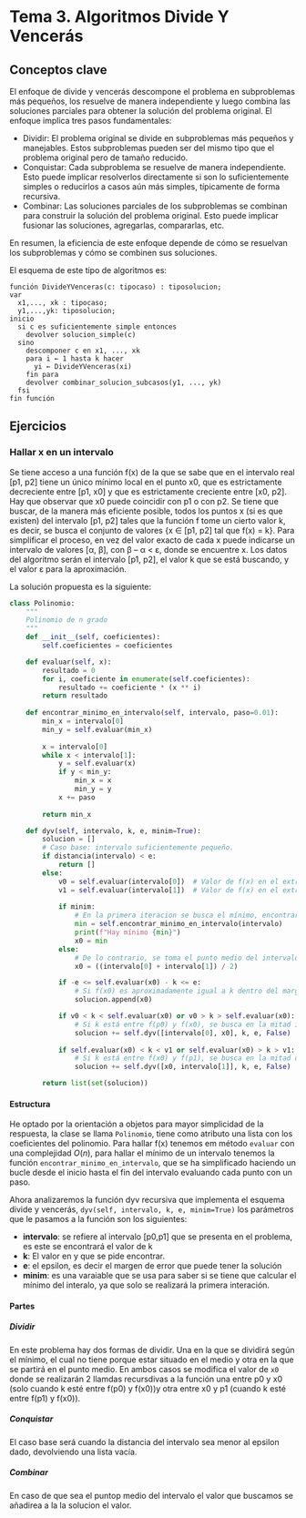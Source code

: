 # Tema 3. Algoritmos Divide Y Vencerás

## Conceptos clave

El enfoque de divide y vencerás descompone el problema en subproblemas más pequeños, los resuelve de manera independiente y luego combina las soluciones parciales para obtener la solución del problema original. El enfoque implica tres pasos fundamentales:

- Dividir: El problema original se divide en subproblemas más pequeños y manejables. Estos subproblemas pueden ser del mismo tipo que el problema original pero de tamaño reducido.
- Conquistar: Cada subproblema se resuelve de manera independiente. Esto puede implicar resolverlos directamente si son lo suficientemente simples o reducirlos a casos aún más simples, típicamente de forma recursiva.
- Combinar: Las soluciones parciales de los subproblemas se combinan para construir la solución del problema original. Esto puede implicar fusionar las soluciones, agregarlas, compararlas, etc.

En resumen, la eficiencia de este enfoque depende de cómo se resuelvan los subproblemas y cómo se combinen sus soluciones.

El esquema de este tipo de algoritmos es:

```
función DivideYVenceras(c: tipocaso) : tiposolucion;
var
  x1,..., xk : tipocaso;
  y1,...,yk: tiposolucion;
inicio
  si c es suficientemente simple entonces
    devolver solucion_simple(c)
  sino
    descomponer c en x1, ..., xk
    para i ← 1 hasta k hacer
      yi ← DivideYVenceras(xi)
    fin para
    devolver combinar_solucion_subcasos(y1, ..., yk)
  fsi
fin función
```


## Ejercicios

### Hallar x en un intervalo

Se tiene acceso a una función f(x) de la que se sabe que en el intervalo real [p1, p2] tiene un único mínimo local en el punto x0, que es estrictamente decreciente entre [p1, x0] y que es estrictamente creciente entre [x0, p2]. Hay que observar que x0 puede coincidir con p1 o con p2.
Se tiene que buscar, de la manera más eficiente posible, todos los puntos x (si es que existen) del intervalo [p1, p2] tales que la función f tome un cierto valor k, es decir, se busca el conjunto de valores {x ∈ [p1, p2] tal que f(x) = k}. Para simplificar el proceso, en vez del valor exacto de cada x puede indicarse un intervalo de valores [α, β], con β – α < ε, donde se encuentre x. Los datos del algoritmo serán el intervalo [p1, p2], el valor k que se está buscando, y el valor ε para la aproximación.

La solución propuesta es la siguiente:

```python
class Polinomio:
    """
    Polinomio de n grado
    """
    def __init__(self, coeficientes):
        self.coeficientes = coeficientes

    def evaluar(self, x):
        resultado = 0
        for i, coeficiente in enumerate(self.coeficientes):
            resultado += coeficiente * (x ** i)
        return resultado
    
    def encontrar_minimo_en_intervalo(self, intervalo, paso=0.01):
        min_x = intervalo[0]
        min_y = self.evaluar(min_x)
        
        x = intervalo[0]
        while x < intervalo[1]:
            y = self.evaluar(x)
            if y < min_y:
                min_x = x
                min_y = y
            x += paso
        
        return min_x

    def dyv(self, intervalo, k, e, minim=True):
        solucion = []
        # Caso base: intervalo suficientemente pequeño.
        if distancia(intervalo) < e:
            return []
        else:
            v0 = self.evaluar(intervalo[0])  # Valor de f(x) en el extremo izquierdo del intervalo.
            v1 = self.evaluar(intervalo[1])  # Valor de f(x) en el extremo derecho del intervalo.
            
            if minim:
                # En la primera iteracion se busca el mínimo, encontrar el mínimo local.
                min = self.encontrar_minimo_en_intervalo(intervalo)   
                print(f"Hay mínimo {min}")
                x0 = min    
            else:
                # De lo contrario, se toma el punto medio del intervalo.
                x0 = ((intervalo[0] + intervalo[1]) / 2)

            if -e <= self.evaluar(x0) - k <= e:
                # Si f(x0) es aproximadamente igual a k dentro del margen de error, se añade a la solución.
                solucion.append(x0)

            if v0 < k < self.evaluar(x0) or v0 > k > self.evaluar(x0):
                # Si k está entre f(p0) y f(x0), se busca en la mitad izquierda del intervalo.
                solucion += self.dyv([intervalo[0], x0], k, e, False)
            
            if self.evaluar(x0) < k < v1 or self.evaluar(x0) > k > v1:
                # Si k está entre f(x0) y f(p1), se busca en la mitad derecha del intervalo.
                solucion += self.dyv([x0, intervalo[1]], k, e, False)

        return list(set(solucion))
```

#### Estructura

He optado por la orientación a objetos para mayor simplicidad de la respuesta, la clase se llama `Polinomio`, tiene como atributo una lista con los coeficientes del polinomio. Para hallar f(x) tenemos em método `evaluar` con una complejidad $O(n)$, para hallar el mínimo de un intervalo tenemos la función `encontrar_minimo_en_intervalo`, que se ha simplificado haciendo un bucle desde el inicio hasta el fin del intervalo evaluando cada punto con un paso.

Ahora analizaremos la función dyv recursiva que implementa el esquema divide y vencerás, `dyv(self, intervalo, k, e, minim=True)` los parámetros que le pasamos a la función son  los siguientes:
- **intervalo**: se refiere al intervalo [p0,p1] que se presenta en el problema, es este se encontrará el valor de k
- **k**: El valor en y que se pide encontrar.
- **e**: el epsilon, es decir el margen de error que puede tener la solución
- **minim**: es una varaiable que se usa para saber si se tiene que calcular el mínimo del interalo, ya que solo se realizará la primera interación.

#### Partes

##### Dividir 

En este problema hay dos formas de dividir. Una en la que se dividirá según el mínimo, el cual no tiene porque estar situado en el medio y otra en la que se partirá en el punto medio. En ambos casos se modifica el valor de `x0` donde se realizarán 2 llamdas recursdivas a la función una entre p0 y x0 (solo cuando k esté entre f(p0) y f(x0))y otra entre x0 y p1 (cuando k esté entre f(p1) y f(x0)).

##### Conquistar

El caso base será cuando la distancia del intervalo sea menor al epsilon dado, devolviendo una lista vacía. 

##### Combinar

En caso de que sea el puntop medio del intervalo el valor que buscamos se añadirea a la la solucion el valor.



